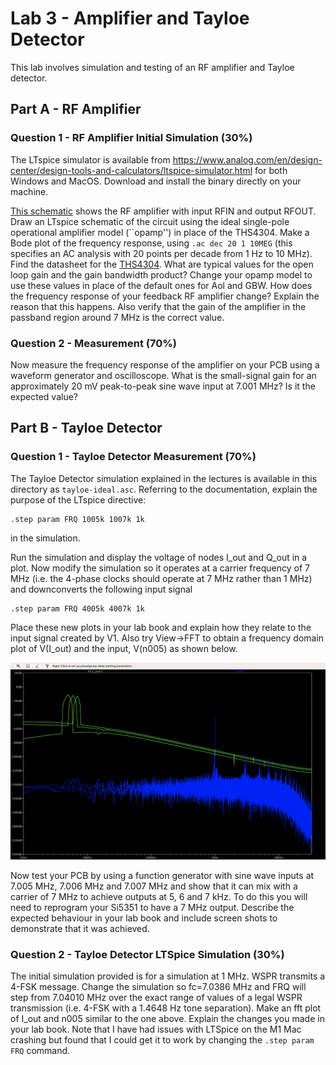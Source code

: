 # Lab 3 - Amplifier and Tayloe Detector

This lab involves simulation and testing of an RF amplifier and  Tayloe detector.

## Part A - RF Amplifier 
### Question 1 - RF Amplifier Initial Simulation (30%)

The LTspice simulator is available from https://www.analog.com/en/design-center/design-tools-and-calculators/ltspice-simulator.html for both Windows and MacOS. Download and install the binary directly on your machine. 

[This schematic](sdr-2022.pdf) shows the RF amplifier with input RFIN and output RFOUT. Draw an LTspice schematic of the circuit using the ideal single-pole operational amplifier model (``opamp'') in place of the THS4304. Make a Bode plot of the frequency response, using ```.ac dec 20 1 10MEG``` (this specifies an AC analysis with 20 points per decade from 1 Hz to 10 MHz). Find the datasheet for the [THS4304](https://www.ti.com/product/THS4304). What are typical values for the open loop gain and the gain bandwidth product? Change your opamp model to use these values in place of the default ones for Aol and GBW. How does the frequency response of your feedback RF amplifier change? Explain the reason that this happens. Also verify that the gain of the amplifier in the passband region around 7 MHz is the correct value.

### Question 2 - Measurement (70%)
Now measure the frequency response of the amplifier on your PCB using a waveform generator and oscilloscope. What is the small-signal gain for an approximately 20 mV peak-to-peak sine wave input at 7.001 MHz? Is it the expected value?

## Part B - Tayloe Detector 
### Question 1 - Tayloe Detector Measurement (70%)

The Tayloe Detector simulation explained in the lectures is available in this directory as ```tayloe-ideal.asc```. 
Referring to the documentation, explain the purpose of the LTspice directive:
```
.step param FRQ 1005k 1007k 1k
```
in the simulation.

Run the simulation and display the voltage of nodes I_out and Q_out in a plot. Now modify the simulation so it operates at a carrier frequency of 7 MHz (i.e. the 4-phase clocks should operate at 7 MHz rather than 1 MHz) and downconverts the following input signal
```
.step param FRQ 4005k 4007k 1k
```
Place these new plots in your lab book and explain how they relate to the input signal created by V1. Also try View->FFT to obtain a frequency domain plot of V(I_out) and the input, V(n005) as shown below.

![](mixersim.png)

Now test your PCB by using a function generator with sine wave inputs at 7.005 MHz, 7.006 MHz and 7.007 MHz and show that it can mix with a carrier of 7 MHz to achieve outputs at 5, 6 and 7 kHz. To do this you will need to reprogram your Si5351 to have a 7 MHz output. Describe the expected behaviour in your lab book and include screen shots to demonstrate that it was achieved. 

### Question 2 - Tayloe Detector LTSpice Simulation (30%)

The initial simulation provided is for a simulation at 1 MHz. WSPR transmits a 4-FSK message. Change the simulation so fc=7.0386 MHz and FRQ will step from 7.04010 MHz over the exact range of values of a legal WSPR transmission (i.e. 4-FSK with a 1.4648 Hz tone separation). Make an fft plot of I_out and n005 similar to the one above. Explain the changes you made in your lab book. Note that I have had issues with LTSpice on the M1 Mac crashing but found that I could get it to work by changing the ```.step param FRQ``` command.
